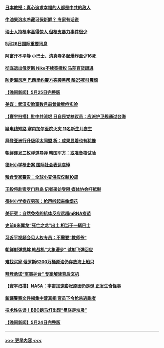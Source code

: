 #### [日本教授：真心追求幸福的人都是中共的敌人](../pages/prog202/a103439060.md?t=05262151) 
#### [牛油果泡水冷藏可保新鲜？ 专家有话说](../pages/prog202/a103439007.md?t=05262151) 
#### [瑞士人持枪率高得惊人 但枪支暴力事件很少](../pages/prog202/a103438922.md?t=05262151) 
#### [5月26日国际重要讯息](../pages/prog202/a103439035.md?t=05262151) 
#### [阿富汗不平静 小巴士、清真寺多起爆炸至少16死](../pages/prog202/a103438736.md?t=05262151) 
#### [彻底退出俄罗斯 Nike不续签授权 马莎百货跟进](../pages/prog202/a103438695.md?t=05262151) 
#### [防走漏风声  巴西里约警方突袭黑帮 酿25死引震惊](../pages/prog202/a103438634.md?t=05262151) 
#### [【晚间新闻】5月25日完整版](../pages/prog202/a103438547.md?t=05262151) 
#### [美媒：武汉实验室数月前曾做猴痘实验](../pages/prog202/a103438558.md?t=05262151) 
#### [【寰宇扫描】批中共流氓 日自民党参议员：应派护卫舰通过台海](../pages/prog202/a103438571.md?t=05262151) 
#### [疑电线短路 塞内加尔医院火灾 11名新生儿丧生](../pages/prog202/a103438587.md?t=05262151) 
#### [拜登亚洲行升级印太同盟 析：成果显着也有犹豫](../pages/prog202/a103438421.md?t=05262151) 
#### [朝鲜连发三枚弹道导弹 韩国军方：或准备核试验](../pages/prog202/a103438230.md?t=05262151) 
#### [德州小学枪击案 国际社会表达哀悼](../pages/prog202/a103438210.md?t=05262151) 
#### [粮食专家警告：全球小麦供应仅剩10周](../pages/prog202/a103438202.md?t=05262151) 
#### [王毅将赴索罗门群岛 记者采访受限 媒体协会吁抵制](../pages/prog202/a103437914.md?t=05262151) 
#### [德州小学幸存男孩：枪声听起来像烟花](../pages/prog202/a103437919.md?t=05262151) 
#### [美研究：自然免疫的抗体反应远超mRNA疫苗](../pages/prog202/a103437926.md?t=05262151) 
#### [史前9米翼龙“死亡之龙”出土 相当于一辆巴士](../pages/prog202/a103437894.md?t=05262151) 
#### [习近平视频会见人权专员：不需要“教师爷”](../pages/prog202/a103437824.md?t=05262151) 
#### [朝鲜射弹挑衅 韩战机“大象漫步” 试射飞弹回应](../pages/prog202/a103437854.md?t=05262151) 
#### [难找买家 俄罗斯6200万桶原油仍存放海上船只](../pages/prog202/a103437804.md?t=05262151) 
#### [拜登承诺“军事护台” 专家解读背后玄机](../pages/prog202/a103437781.md?t=05262151) 
#### [【寰宇扫描】NASA：宇宙加速膨胀原因仍是谜 正发生奇怪事](../pages/prog202/a103437632.md?t=05262151) 
#### [新疆警察文件揭集中营真相 官员下令枪杀逃跑者](../pages/prog202/a103437683.md?t=05262151) 
#### [技术性失误！BBC跑马灯出现“曼联是垃圾”](../pages/prog202/a103437664.md?t=05262151) 
#### [【晚间新闻】5月24日完整版](../pages/prog202/a103437624.md?t=05262151) 

----
#### [ >>> 更早内容 <<< ](../indexes/prog202-earlier.md)
